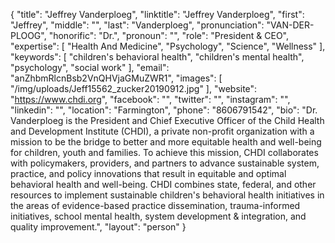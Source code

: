 {
  "title": "Jeffrey Vanderploeg",
  "linktitle": "Jeffrey Vanderploeg",
  "first": "Jeffrey",
  "middle": "",
  "last": "Vanderploeg",
  "pronunciation": "VAN-DER-PLOOG",
  "honorific": "Dr.",
  "pronoun": "",
  "role": "President & CEO",
  "expertise": [
    "Health And Medicine",
    "Psychology",
    "Science",
    "Wellness"
  ],
  "keywords": [
    "children's behavioral health",
    "children's mental health",
    "psychology",
    "social work"
  ],
  "email": "anZhbmRlcnBsb2VnQHVjaGMuZWR1",
  "images": [
    "/img/uploads/Jeff15562_zucker20190912.jpg"
  ],
  "website": "https://www.chdi.org",
  "facebook": "",
  "twitter": "",
  "instagram": "",
  "linkedin": "",
  "location": "Farmington",
  "phone": "8606791542",
  "bio": "Dr. Vanderploeg is the President and Chief Executive Officer of the Child Health and Development Institute (CHDI), a private non-profit organization with a mission to be the bridge to better and more equitable health and well-being for children, youth and families. To achieve this mission, CHDI collaborates with policymakers, providers, and partners to advance sustainable system, practice, and policy innovations that result in equitable and optimal behavioral health and well-being. CHDI combines state, federal, and other resources to implement sustainable children's behavioral health initiatives in the areas of evidence-based practice dissemination, trauma-informed initiatives, school mental health, system development & integration, and quality improvement.",
  "layout": "person"
}

